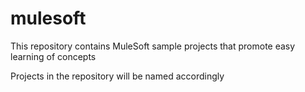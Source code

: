 # mulesoft
This repository contains MuleSoft sample projects that promote easy learning of concepts

Projects in the repository will be named accordingly
